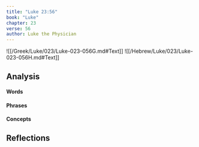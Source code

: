 ```yaml
---
title: "Luke 23:56"
book: "Luke"
chapter: 23
verse: 56
author: Luke the Physician
---
```

![[/Greek/Luke/023/Luke-023-056G.md#Text]]
![[/Hebrew/Luke/023/Luke-023-056H.md#Text]]

## Analysis

#### Words

#### Phrases

#### Concepts

## Reflections
